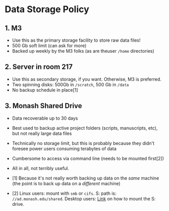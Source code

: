 # Data Storage Policy

## 1. M3

* Use this as the primary storage facility to store raw data files!
* 500 Gb soft limit (can ask for more)
* Backed up weekly by the M3 folks (as are theuser `/home` directories)

## 2. Server in room 217

* Use this as secondary storage, if you want. Otherwise, M3 is preferred.
* Two spinning disks: 500Gb in `/scratch`, 500 Gb in `/data`
* No backup schedule in place[1]

## 3. Monash Shared Drive

* Data recoverable up to 30 days
* Best used to backup active project folders (scripts, manuscripts, etc), but not really large data files
* Technically no storage limit, but this is probably because they didn't foresee power users consuming terabytes of data
* Cumbersome to access via command line (needs to be mounted first[2])
* All in all, not terribly useful.

* [1] Because it's not really worth backing up data on the _same_ machine (the point is to back up data on a _different_ machine)
* [2] Linux users: mount with `smb` or `cifs`. S: path is: `//ad.monash.edu/shared`. Desktop users: [Link](https://www.monash.edu/esolutions/data-storage/how-to-map-s-drive) on how to mount the S: drive.
